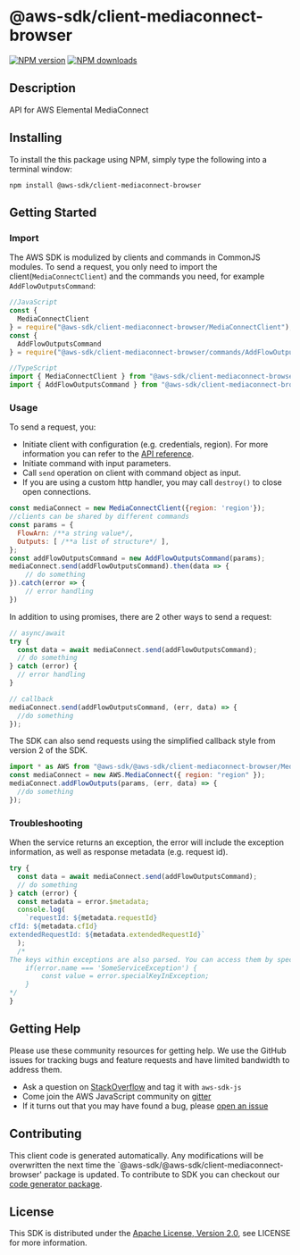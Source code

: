 # @aws-sdk/client-mediaconnect-browser

[![NPM version](https://img.shields.io/npm/v/@aws-sdk/client-mediaconnect-browser/preview.svg)](https://www.npmjs.com/package/@aws-sdk/client-mediaconnect-browser)
[![NPM downloads](https://img.shields.io/npm/dm/@aws-sdk/client-mediaconnect-browser.svg)](https://www.npmjs.com/package/@aws-sdk/client-mediaconnect-browser)

## Description

API for AWS Elemental MediaConnect

## Installing

To install the this package using NPM, simply type the following into a terminal window:

```
npm install @aws-sdk/client-mediaconnect-browser
```

## Getting Started

### Import

The AWS SDK is modulized by clients and commands in CommonJS modules. To send a request, you only need to import the client(`MediaConnectClient`) and the commands you need, for example `AddFlowOutputsCommand`:

```javascript
//JavaScript
const {
  MediaConnectClient
} = require("@aws-sdk/client-mediaconnect-browser/MediaConnectClient");
const {
  AddFlowOutputsCommand
} = require("@aws-sdk/client-mediaconnect-browser/commands/AddFlowOutputsCommand");
```

```javascript
//TypeScript
import { MediaConnectClient } from "@aws-sdk/client-mediaconnect-browser/MediaConnectClient";
import { AddFlowOutputsCommand } from "@aws-sdk/client-mediaconnect-browser/commands/AddFlowOutputsCommand";
```

### Usage

To send a request, you:

- Initiate client with configuration (e.g. credentials, region). For more information you can refer to the [API reference][].
- Initiate command with input parameters.
- Call `send` operation on client with command object as input.
- If you are using a custom http handler, you may call `destroy()` to close open connections.

```javascript
const mediaConnect = new MediaConnectClient({region: 'region'});
//clients can be shared by different commands
const params = {
  FlowArn: /**a string value*/,
  Outputs: [ /**a list of structure*/ ],
};
const addFlowOutputsCommand = new AddFlowOutputsCommand(params);
mediaConnect.send(addFlowOutputsCommand).then(data => {
    // do something
}).catch(error => {
    // error handling
})
```

In addition to using promises, there are 2 other ways to send a request:

```javascript
// async/await
try {
  const data = await mediaConnect.send(addFlowOutputsCommand);
  // do something
} catch (error) {
  // error handling
}
```

```javascript
// callback
mediaConnect.send(addFlowOutputsCommand, (err, data) => {
  //do something
});
```

The SDK can also send requests using the simplified callback style from version 2 of the SDK.

```javascript
import * as AWS from "@aws-sdk/@aws-sdk/client-mediaconnect-browser/MediaConnect";
const mediaConnect = new AWS.MediaConnect({ region: "region" });
mediaConnect.addFlowOutputs(params, (err, data) => {
  //do something
});
```

### Troubleshooting

When the service returns an exception, the error will include the exception information, as well as response metadata (e.g. request id).

```javascript
try {
  const data = await mediaConnect.send(addFlowOutputsCommand);
  // do something
} catch (error) {
  const metadata = error.$metadata;
  console.log(
    `requestId: ${metadata.requestId}
cfId: ${metadata.cfId}
extendedRequestId: ${metadata.extendedRequestId}`
  );
  /*
The keys within exceptions are also parsed. You can access them by specifying exception names:
    if(error.name === 'SomeServiceException') {
        const value = error.specialKeyInException;
    }
*/
}
```

## Getting Help

Please use these community resources for getting help. We use the GitHub issues for tracking bugs and feature requests and have limited bandwidth to address them.

- Ask a question on [StackOverflow](https://stackoverflow.com/questions/tagged/aws-sdk-js) and tag it with `aws-sdk-js`
- Come join the AWS JavaScript community on [gitter](https://gitter.im/aws/aws-sdk-js-v3)
- If it turns out that you may have found a bug, please [open an issue](https://github.com/aws/aws-sdk-js-v3/issues)

## Contributing

This client code is generated automatically. Any modifications will be overwritten the next time the `@aws-sdk/@aws-sdk/client-mediaconnect-browser' package is updated. To contribute to SDK you can checkout our [code generator package][].

## License

This SDK is distributed under the
[Apache License, Version 2.0](http://www.apache.org/licenses/LICENSE-2.0),
see LICENSE for more information.

[code generator package]: https://github.com/aws/aws-sdk-js-v3/tree/master/packages/service-types-generator
[api reference]: https://docs.aws.amazon.com/AWSJavaScriptSDK/latest/

